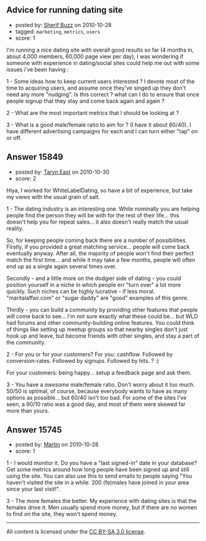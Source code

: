 ## Advice for running dating site

- posted by: [Sherif Buzz](https://stackexchange.com/users/-1/4592-sherif-buzz) on 2010-10-28
- tagged: `marketing`, `metrics`, `users`
- score: 1

I'm running a nice dating site with overall good results so far (4 months in, about 4,000 members, 60,000 page view per day), I was wondering if someone with experience in dating/social sites could help me out with some issues i've been having :

1 - Some ideas how to keep current users interested ? I devote most of the time to acquiring users, and assume once they've singed up they don't need any more "nudging". Is this correct ? what can I do to ensure that once people signup that they stay and come back again and again ?

2 - What are the most important metrics that I should be looking at ?

3 - What is a good male/female ratio to aim for ? (I have it about 60/40). I have different advertising campaigns for each and I can turn either "tap" on or off.


## Answer 15849

- posted by: [Taryn East](https://stackexchange.com/users/-1/5160-taryn-east) on 2010-10-30
- score: 2

Hiya, I worked for WhiteLabelDating, so have a bit of experience, but take my views with the usual grain of salt.

1 - The dating industry is an interesting one. While nominally you are helping people find the person they will be with for the rest of their life... this doesn't help you for repeat sales... it also doesn't really match the usual reality.

So, for keeping people coming back there are a number of possibilities.
Firstly, if you provided a great matching service... people will come back eventually anyway. After all, the majority of people won't find their perfect match the first time... and while it may take a few months, people will often end up as a single again several times over.

Secondly - and a little more on the dodgier side of dating - you could position yourself in a niche in which people err "turn over" a lot more quickly. Such niches can be highly lucrative - if less moral. "maritalaffair.com" or "sugar daddy" are "good" examples of this genre.

Thirdly - you can build a community by providing other features that people will come back to see... I'm not sure exactly what these could be... but WLD had forums and other community-building online features. You could think of things like setting up meetup groups so that nearby singles don't just hook up and leave, but become friends with other singles, and stay a part of the community.


2 - For you or for your customers?
For you: cashflow. Followed by conversion-rates. Followed by signups. Followed by hits. ? :)

For your customers: being happy... setup a feedback page and ask them.

3 - You have a *awesome* male/female ratio. Don't worry about it too much.
50/50 is optimal, of course, because everybody wants to have as many options as possible... but 60/40 isn't too bad. For some of the sites I've seen, a 90/10 ratio was a good day, and most of them were skewed far more than yours. 


## Answer 15745

- posted by: [Martin](https://stackexchange.com/users/-1/4248-martin) on 2010-10-28
- score: 1

1 - I would monitor it.  Do you have a "last signed-in" date in your database?  Get some metrics around how long people have been signed up and still using the site.  You can also use this to send emails to people saying "You haven't visited the site in a while.  200 (fe)males have joined in your area since your last visit!".  

3 - The more females the better.  My experience with dating sites is that the females drive it.  Men usually spend more money, but if there are no women to find on the site, they won't spend money.  



---

All content is licensed under the [CC BY-SA 3.0 license](https://creativecommons.org/licenses/by-sa/3.0/).
